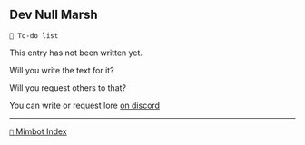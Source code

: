 ## Dev Null Marsh

`📃 To-do list`

This entry has not been written yet.

Will you write the text for it?

Will you request others to that?

You can write or request lore [on discord](<https://discord.com/channels/562910943848169472/1173922660489633802>)


-----
[`📑` Mimbot Index](<https://zeithalt.github.io/r/#1070>)
<!---
keywords: todo
aliases: 
-->